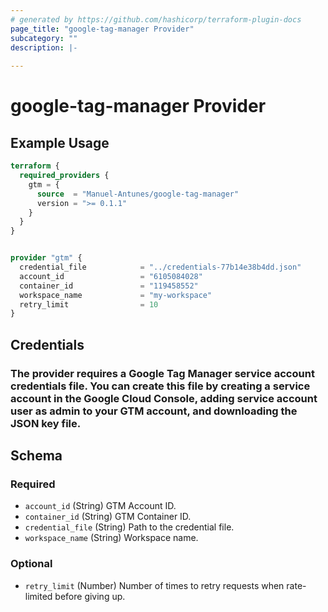 ```yaml
---
# generated by https://github.com/hashicorp/terraform-plugin-docs
page_title: "google-tag-manager Provider"
subcategory: ""
description: |-
  
---
```


# google-tag-manager Provider



## Example Usage

```terraform
terraform {
  required_providers {
    gtm = {
      source  = "Manuel-Antunes/google-tag-manager"
      version = ">= 0.1.1"
    }
  }
}


provider "gtm" {
  credential_file            = "../credentials-77b14e38b4dd.json"
  account_id                 = "6105084028"
  container_id               = "119458552"
  workspace_name             = "my-workspace"
  retry_limit                = 10
}
```

## Credentials

### The provider requires a Google Tag Manager service account credentials file. You can create this file by creating a service account in the Google Cloud Console, adding service account user as admin to your GTM account, and downloading the JSON key file.

<!-- schema generated by tfplugindocs -->
## Schema

### Required

- `account_id` (String) GTM Account ID.
- `container_id` (String) GTM Container ID.
- `credential_file` (String) Path to the credential file.
- `workspace_name` (String) Workspace name.

### Optional

- `retry_limit` (Number) Number of times to retry requests when rate-limited before giving up.
